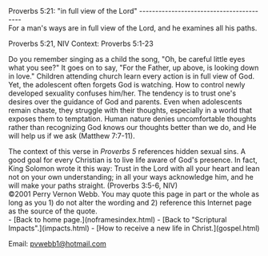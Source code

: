  <head> <title>(PVW) Proverbs 5:21: "in full view of the Lord"</title> <meta content="IE=9" http-equiv="X-UA-Compatible"></meta> <link href="css/page_style.css" rel="stylesheet" type="text/css"></link> </head><body><div class="page_style">Proverbs 5:21: "in full view of the Lord"
-----------------------------------------

<div class="p">For a man's ways are in full view of the Lord,
 and he examines all his paths.

 Proverbs 5:21, NIV
 Context: Proverbs 5:1-23</div>Do you remember singing as a child the song, "Oh, be careful little eyes what you see?" It goes on to say, "For the Father, up above, is looking down in love." Children attending church learn every action is in full view of God. Yet, the adolescent often forgets God is watching. How to control newly developed sexuality confuses him/her. The tendency is to trust one's desires over the guidance of God and parents. Even when adolescents remain chaste, they struggle with their thoughts, especially in a world that exposes them to temptation. Human nature denies uncomfortable thoughts rather than recognizing God knows our thoughts better than we do, and He will help us if we ask (Matthew 7:7-11).

<div class="p">The context of this verse in <cite class="bibleref" title="Proverbs 5:1-23">Proverbs 5</cite> references hidden sexual sins. A good goal for every Christian is to live life aware of God's presence. In fact, King Solomon wrote it this way: Trust in the Lord with all your heart
 and lean not on your own understanding;
 in all your ways acknowledge him,
 and he will make your paths straight.
(Proverbs 3:5-6, NIV)

</div><div class="copy">©2001 Perry Vernon Webb. You may quote this page in part or the whole as long as you
 1) do not alter the wording and
 2) reference this Internet page as the source of the quote.</div>  </div>- [Back to home page.](noframesindex.html)
- [Back to "Scriptural Impacts".](impacts.html)
- [How to receive a new life in Christ.](gospel.html)

Email: [pvwebb1@hotmail.com](mailto:pvwebb1@hotmail.com)

